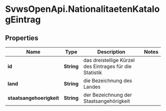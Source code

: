 # SvwsOpenApi.NationalitaetenKatalogEintrag

## Properties

Name | Type | Description | Notes
------------ | ------------- | ------------- | -------------
**id** | **String** | das dreistellige Kürzel des Eintrages für die Statistik | 
**land** | **String** | die Bezeichnung des Landes | 
**staatsangehoerigkeit** | **String** | der Bezeichnung der Staatsangehörigkeit | 


